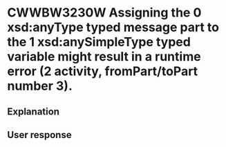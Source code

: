 # CWWBW3230W Assigning the 0 xsd:anyType typed message part to the 1 xsd:anySimpleType typed variable might result in a runtime error (2 activity, fromPart/toPart number 3).

## Explanation

## User response